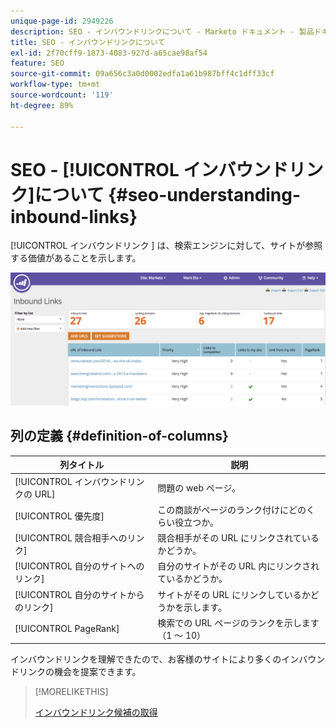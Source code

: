 ```yaml
---
unique-page-id: 2949226
description: SEO - インバウンドリンクについて - Marketo ドキュメント - 製品ドキュメント
title: SEO - インバウンドリンクについて
exl-id: 2f70cff9-1873-4083-927d-a65cae98af54
feature: SEO
source-git-commit: 09a656c3a0d0002edfa1a61b987bff4c1dff33cf
workflow-type: tm+mt
source-wordcount: '119'
ht-degree: 89%

---
```


# SEO - [!UICONTROL インバウンドリンク]について {#seo-understanding-inbound-links}

[!UICONTROL  インバウンドリンク ] は、検索エンジンに対して、サイトが参照する価値があることを示します。

![](assets/image2014-9-18-13-3a18-3a10.png)

## 列の定義 {#definition-of-columns}

| 列タイトル | 説明 |
|---|---|
| [!UICONTROL インバウンドリンクの URL] | 問題の web ページ。 |
| [!UICONTROL 優先度] | この商談がページのランク付けにどのくらい役立つか。 |
| [!UICONTROL 競合相手へのリンク] | 競合相手がその URL にリンクされているかどうか。 |
| [!UICONTROL 自分のサイトへのリンク] | 自分のサイトがその URL 内にリンクされているかどうか。 |
| [!UICONTROL 自分のサイトからのリンク] | サイトがその URL にリンクしているかどうかを示します。 |
| [!UICONTROL PageRank] | 検索での URL ページのランクを示します（1 ～ 10） |

インバウンドリンクを理解できたので、お客様のサイトにより多くのインバウンドリンクの機会を提案できます。

>[!MORELIKETHIS]
>
>[インバウンドリンク候補の取得](/help/marketo/product-docs/additional-apps/seo/inbound-links/seo-get-inbound-link-suggestions.md)
